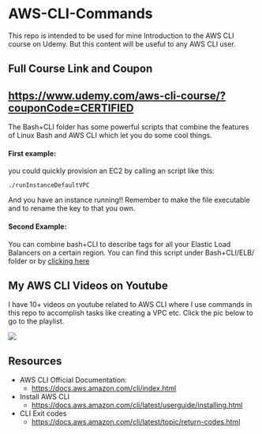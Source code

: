 # AWS-CLI-Commands
This repo is intended to be used for mine Introduction to the AWS CLI course on Udemy. But this content will be useful to any AWS CLI user.

## Full Course Link and Coupon
https://www.udemy.com/aws-cli-course/?couponCode=CERTIFIED
---

The Bash+CLI folder has some powerful scripts that combine the features of Linux Bash and AWS CLI which let you do some cool things.

#### First example:
 you could quickly provision an EC2 by calling an script like this:
``` 
./runInstanceDefaultVPC

``` 

And you have an instance running!!
Remember to make the file executable and to rename the key to that you own.

#### Second Example:
You can combine bash+CLI to describe tags for all your Elastic Load Balancers on a certain region.
You can find this script under Bash+CLI/ELB/ folder   or by [clicking here](https://github.com/ravsau/AWS-CLI-Commands/tree/master/Bash%2BCLI/ELB)



## My AWS CLI Videos on Youtube
I have 10+ videos on youtube related to AWS CLI where I use commands in this repo to accomplish tasks like creating a VPC etc. Click the pic below to go to the playlist.

[![](/awscli.jpg)](https://www.youtube.com/watch?v=v2GdoN4vCjY&list=PLQP5dDPLts67DnDIb2IvXd6qPFbLabDCO) 


## Resources
- AWS CLI Official Documentation:
  - https://docs.aws.amazon.com/cli/index.html
- Install AWS CLI
  - https://docs.aws.amazon.com/cli/latest/userguide/installing.html
- CLI Exit codes
  - https://docs.aws.amazon.com/cli/latest/topic/return-codes.html
